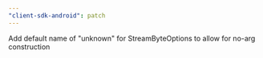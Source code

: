 ```yaml
---
"client-sdk-android": patch
---
```


Add default name of "unknown" for StreamByteOptions to allow for no-arg construction
